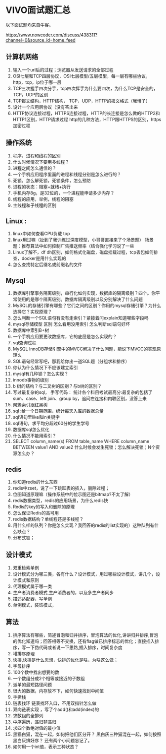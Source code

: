 # VIVO面试题汇总

以下面试题均来自牛客。

https://www.nowcoder.com/discuss/438311?channel=0&source_id=home_feed

## 计算机网络

1. 输入一个url后的过程；浏览器从发送请求的全部过程 
2. OSI七层和TCP四层协议，OSI七层模型/五层模型，每一层有哪些协议，http，tcp，ip位于哪一层 
3. TCP三次握手四次分手，tcp四次挥手为什么要四次，为什么TCP是安全的，TCP，UDP的区别 
4. TCP报文结构，HTTP结构， TCP，UDP，HTTP的报文格式（我懵了） 
5. 设计一个应用层协议（没有答出来 
6. HTTP协议连接过程，HTTPS连接过程，HTTP的长连接是怎么做的HTTP2和HTTP1区别，HTTP请求过程
   http的几种方法，HTTP跟HTTPS的区别，https加密过程 

## 操作系统

1. 程序，进程和线程的区别 
2. 什么时候情况下要用多线程？ 
3. 进程之间怎么通信的？ 
4. 一个手机应用程序里面的进程和线程分别是怎么进行的？ 
5. 死锁，怎么解死锁，死锁条件，怎么预防 
6. 进程的状态：阻塞+就绪+执行 
7. 手机内存8g，是32位的，一个进程能申请多少内存？ 
8. 线程的应用，举例，线程的阻塞 
9. 主线程和子线程的区别 

## Linux :

1. linux中如何查看CPU负载 top 
2. linux用过嘛（扯到了我训练过深度模型，小哥哥直接来了个场景题）
   场景题：推荐算法中如何控制广告推送频率（结合强化学习说了一些 
3. Linux了解不，df dh区别，如何格式化磁盘，磁盘挂载过程，tcp丢包如何排查，docker是用什么实现的 
4. 怎么查找特定后缀名或前缀名的文件 

## Mysql

1. 数据库引擎事务隔离级别，串行化如何实现，数据库的隔离级别？四个。你平常使用的是哪个隔离级别。数据库隔离级别以及分别解决了什么问题 
2. MySQL的存储引擎有哪些？它们之间的区别？你用的mysql存储引擎？为什么选择它？实现原理？ 
3. 怎么判断一个SQL语句有没有走索引？紧接着问explain知道哪些字段吗 
4. mysql存储模型 区别 怎么看用没用索引 怎么判断sql语句好坏 
5. 数据库中索引B+树 
6. 一个手机应用要更改数据库，它的底层是怎么实现的？ 
7. sql查询过程 
8. MySQL InnoDB存储引擎中的MVCC解决了什么问题，能说下MVCC的实现原理么 
9. SQL语句经常写吧，那我给你出一道SQL题（分组求和排序） 
10. 你认为什么情况下不应该建立索引 
11. mysql有几种锁？怎么实现？ 
12. innodb事物的级别 
13. b 树的结构？与二叉树的区别？与b树的区别？ 
14. 写过最复杂的sql，  手写代码： 统计各个科目考试最高分:最复杂的包括了sum、case、left join、group by，追问左连接和内联区别，没答上来 
15. 聚簇索引跟红黑树 
16. sql :给一个日期范围，统计每天入库的数据总量 
17. sql语句里like和in关键字 
18. sql语句，求平均分超过60分的学生学号 
19. 数据库sql怎么优化  
20. 什么情况不能用索引？ 
21. SELECT column_name(s)
    FROM table_name
    WHERE column_name
    BETWEEN value1 AND value2 什么时候会发生死锁；怎么解决死锁；N个资源怎么办？ 

## redis

1. 你知道redis的什么东西 
2. redis中zset，说了一下跳跃表的插入，删除过程； 
3. 位图知道原理嘛（操作系统中的位示图还是bitmap?不太了解） 
4. redis数据类型，redis的应用场景，为什么redis快 
5. Redis的key的写入和删除的原理 
6. 怎么保证Redis的高可用 
7. redis数据结构？单线程还是多线程？ 
8. 用什么样的队列？你是怎么实现？我回答的redis的list实现的）这种队列有什么缺点？ 
9. 分布式锁； 

## 设计模式

1. 双重检索单例 
2. 设计模式分为哪三类，各有什么？设计模式，用过哪些设计模式，讲几个，设计模式和原则 
3. 代理模式属于哪一类 
4. 生产者消费者模式,生产消费者的，以及多生产者同步 
5. 描述适配器，写单例 
6. 单例模式，装饰模式，

## 算法

1. 排序算法有哪些，简述冒泡和归并排序，冒泡算法的优化,讲讲归并排序,冒泡的优化知道吗；回答相等不交换，还有flag做已排序标志的优化；直接插入排序，写一下伪代码或者说一下思路,插入排序，时间复杂度 
2. 堆排序原理 
3. 快排,快排是什么思想，快排的优化是啥，为啥这么做； 
4. 字母排序 
5. 100个数中找出想要的数 
6. 一个数组分成2个相等或接近的子数组 
7. 派单的最短路径问题 
8. 很大的数据，内存放不下，如何快速找到中间值 
9. 手撕栈 
10. 链表找环 链表找环入口，不用双指针怎么做 
11. 双向链表实现 ，写了个add()和add(index)的 
12. 求数组的全排列 
13. 中序遍历，递归非递归 
14. 求四个数绝对值的最小值 
15. 黑猫白猫，混在一起，如何把他们区分开？ 黑白灰三种猫混在一起，如何按照黑白灰排好序？ 还有两个小问题忘记了。 
16. 如何用一个int值，表示三种状态？ 

## 